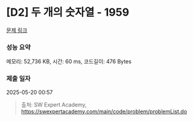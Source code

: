 # [D2] 두 개의 숫자열 - 1959 

[문제 링크](https://swexpertacademy.com/main/code/problem/problemDetail.do?contestProbId=AV5PpoFaAS4DFAUq) 

### 성능 요약

메모리: 52,736 KB, 시간: 60 ms, 코드길이: 476 Bytes

### 제출 일자

2025-05-20 00:57



> 출처: SW Expert Academy, https://swexpertacademy.com/main/code/problem/problemList.do